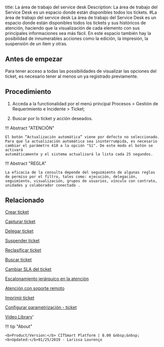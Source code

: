 title: La área de trabajo del service desk
Description: La área de trabajo del Service Desk es un espacio donde están disponibles todos los tickets.
#La área de trabajo del service desk
La área de trabajo del Service Desk es un espacio donde están disponibles todos los tickets y sus históricos de atención, haciendo que la visualización de cada elemento con sus principales informaciones sea más fácil. En este espacio también hay la posibilidad de innumerables acciones como la edición, la impresión, la suspensión de un ítem y otras.

Antes de empezar
----------------

Para tener acceso a todas las possibilidades de visualizar las opciones del
ticket, es necesario tener al menos un ya registrado previamente.

Procedimiento
-------------

1.  Acceda a la functionalidad por el menú principal Procesos \> Gestión de
    Requerimiento e Incidente \> Ticket;

2.  Buscar por lo ticket y acción deseados.

!!! Abstract "ATENCIÓN"

    El botón “Actualización automática” viene por defecto no seleccionado.
    Para que la actualización automática sea ininterrumpida, es necesario
    cambiar el parámetro 418 a la opción "Sí". De este modo el botón se activará
    automáticamente y el sistema actualizará la lista cada 25 segundos.
    
!!! Abstract "REGLA"

    La eficacia de la consulta depende del seguimiento de algunas reglas de permiso por el filtro, tales como: ejecución, delegación,       seguimiento, visualización, grupos de usuarios, vínculo con contrato, unidades y colaborador conectado .

Relacionado
-----------

[Crear ticket](/es-es/citsmart-esp-8/processes/tickets/use/create-ticket.html)

[Capturar ticket](/es-es/citsmart-esp-8/processes/tickets/use/capture-ticket.html)

[Delegar ticket](/es-es/citsmart-esp-8/processes/tickets/use/delegate-ticket.html)

[Suspender ticket](/es-es/citsmart-esp-8/processes/tickets/use/suspend-ticket.html)

[Reclasificar ticket](/es-es/citsmart-esp-8/processes/tickets/use/reclassify-ticket.html)

[Buscar ticket](/es-es/citsmart-esp-8/processes/tickets/use/locate-a-ticket.html)

[Cambiar SLA del ticket](/es-es/citsmart-esp-8/processes/tickets/use/change-SLA-of-a-ticket.html)

[Escalonamiento jerárquico en la atención](/es-es/citsmart-esp-8/processes/tickets/use/hierarchical-escalation-in-the-attendance.html)

[Atención con soporte remoto](/es-es/citsmart-esp-8/processes/tickets/use/attend-with-remote-support.html)

[Imprimir ticket](/es-es/citsmart-esp-8/processes/tickets/use/print-ticket.html)

[Configurar parametrización - ticket](/es-es/citsmart-esp-8/platform-administration/parameters-list/configure-parametrization-ticket.html)

<i class='fa fa-youtube-play  fa-2x' style='color:#97ce17;vertical-align: middle;'> </i> [Video Library](https://www.youtube.com/playlist?list=PLB5qK2uzf2ROfIFL9F-3s-gomHNzudBEy)'

!!! tip "About"

    <b>Product/Version:</b> CITSmart Platform | 8.00 &nbsp;&nbsp;
    <b>Updated:</b>01/25/2019 - Larissa Lourenço

